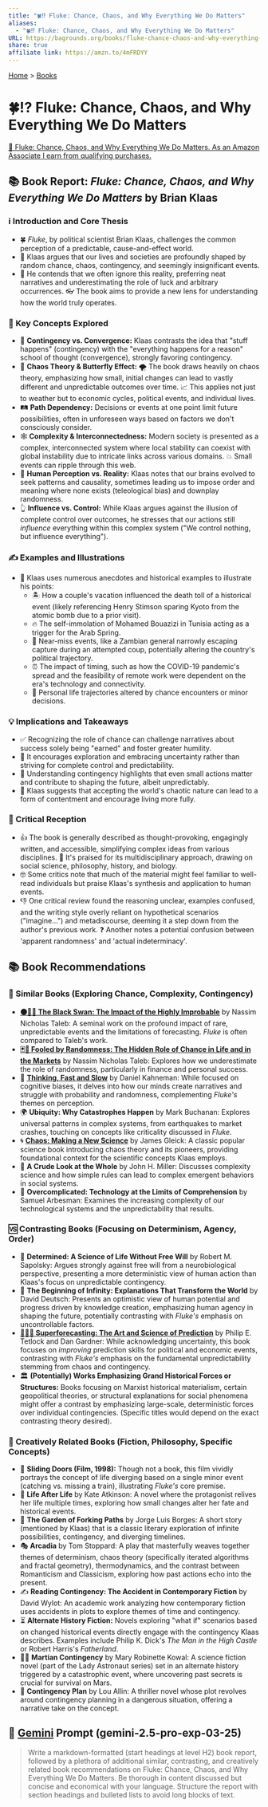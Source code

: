 ```yaml
---
title: "🍀⁉️ Fluke: Chance, Chaos, and Why Everything We Do Matters"
aliases:
  - "🍀⁉️ Fluke: Chance, Chaos, and Why Everything We Do Matters"
URL: https://bagrounds.org/books/fluke-chance-chaos-and-why-everything-we-do-matters
share: true
affiliate link: https://amzn.to/4mFRDYY
---
```

[Home](../index.md) > [Books](./index.md)  
# 🍀⁉️ Fluke: Chance, Chaos, and Why Everything We Do Matters  
[🛒 Fluke: Chance, Chaos, and Why Everything We Do Matters. As an Amazon Associate I earn from qualifying purchases.](https://amzn.to/4mFRDYY)  
  
## 📚 Book Report: *Fluke: Chance, Chaos, and Why Everything We Do Matters* by Brian Klaas  
  
### ℹ️ Introduction and Core Thesis  
* 🍀 *Fluke*, by political scientist Brian Klaas, challenges the common perception of a predictable, cause-and-effect world.  
* 🎲 Klaas argues that our lives and societies are profoundly shaped by random chance, chaos, contingency, and seemingly insignificant events.  
* 🙈 He contends that we often ignore this reality, preferring neat narratives and underestimating the role of luck and arbitrary occurrences. 👓 The book aims to provide a new lens for understanding how the world truly operates.  
  
### 🤔 Key Concepts Explored  
* 🔄 **Contingency vs. Convergence:** Klaas contrasts the idea that "stuff happens" (contingency) with the "everything happens for a reason" school of thought (convergence), strongly favoring contingency.  
* 🦋 **Chaos Theory & Butterfly Effect:** 🌪️ The book draws heavily on chaos theory, emphasizing how small, initial changes can lead to vastly different and unpredictable outcomes over time. 📈 This applies not just to weather but to economic cycles, political events, and individual lives.  
* 🛤️ **Path Dependency:** Decisions or events at one point limit future possibilities, often in unforeseen ways based on factors we don't consciously consider.  
* 🕸️ **Complexity & Interconnectedness:** Modern society is presented as a complex, interconnected system where local stability can coexist with global instability due to intricate links across various domains. 💥 Small events can ripple through this web.  
* 🧠 **Human Perception vs. Reality:** Klaas notes that our brains evolved to seek patterns and causality, sometimes leading us to impose order and meaning where none exists (teleological bias) and downplay randomness.  
* 👆 **Influence vs. Control:** While Klaas argues against the illusion of complete control over outcomes, he stresses that our actions still *influence* everything within this complex system ("We control nothing, but influence everything").  
  
### ✍️ Examples and Illustrations  
* 📖 Klaas uses numerous anecdotes and historical examples to illustrate his points:  
    * 🏝️ How a couple's vacation influenced the death toll of a historical event (likely referencing Henry Stimson sparing Kyoto from the atomic bomb due to a prior visit).  
    * 🔥 The self-immolation of Mohamed Bouazizi in Tunisia acting as a trigger for the Arab Spring.  
    * 😬 Near-miss events, like a Zambian general narrowly escaping capture during an attempted coup, potentially altering the country's political trajectory.  
    * ⏰ The impact of timing, such as how the COVID-19 pandemic's spread and the feasibility of remote work were dependent on the era's technology and connectivity.  
    * 🧍 Personal life trajectories altered by chance encounters or minor decisions.  
  
### 💡 Implications and Takeaways  
* ✅ Recognizing the role of chance can challenge narratives about success solely being "earned" and foster greater humility.  
* 🚀 It encourages exploration and embracing uncertainty rather than striving for complete control and predictability.  
* 📣 Understanding contingency highlights that even small actions matter and contribute to shaping the future, albeit unpredictably.  
* 🧘 Klaas suggests that accepting the world's chaotic nature can lead to a form of contentment and encourage living more fully.  
  
### 📰 Critical Reception  
* 👍 The book is generally described as thought-provoking, engagingly written, and accessible, simplifying complex ideas from various disciplines. 🌟 It's praised for its multidisciplinary approach, drawing on social science, philosophy, history, and biology.  
* 🤓 Some critics note that much of the material might feel familiar to well-read individuals but praise Klaas's synthesis and application to human events.  
* 👎 One critical review found the reasoning unclear, examples confused, and the writing style overly reliant on hypothetical scenarios ("imagine...") and metadiscourse, deeming it a step down from the author's previous work. ❓ Another notes a potential confusion between 'apparent randomness' and 'actual indeterminacy'.  
  
## 📚 Book Recommendations  
### 👯 Similar Books (Exploring Chance, Complexity, Contingency)  
* **[⚫🦢🎲 The Black Swan: The Impact of the Highly Improbable](./the-black-swan-the-impact-of-the-highly-improbable.md)** by Nassim Nicholas Taleb: A seminal work on the profound impact of rare, unpredictable events and the limitations of forecasting. *Fluke* is often compared to Taleb's work.  
* **[🃏🎲 Fooled by Randomness: The Hidden Role of Chance in Life and in the Markets](./fooled-by-randomness-the-hidden-role-of-chance-in-life-and-in-the-markets.md)** by Nassim Nicholas Taleb: Explores how we underestimate the role of randomness, particularly in finance and personal success.  
* 🧠 **[Thinking, Fast and Slow](./thinking-fast-and-slow.md)** by Daniel Kahneman: While focused on cognitive biases, it delves into how our minds create narratives and struggle with probability and randomness, complementing *Fluke's* themes on perception.  
* 🌍 **Ubiquity: Why Catastrophes Happen** by Mark Buchanan: Explores universal patterns in complex systems, from earthquakes to market crashes, touching on concepts like criticality discussed in *Fluke*.  
* 🌀 **[Chaos: Making a New Science](./chaos.md)** by James Gleick: A classic popular science book introducing chaos theory and its pioneers, providing foundational context for the scientific concepts Klaas employs.  
* 🔎 **A Crude Look at the Whole** by John H. Miller: Discusses complexity science and how simple rules can lead to complex emergent behaviors in social systems.  
* 📱 **Overcomplicated: Technology at the Limits of Comprehension** by Samuel Arbesman: Examines the increasing complexity of our technological systems and the unpredictability that results.  
  
### 🆚 Contrasting Books (Focusing on Determinism, Agency, Order)  
* 🤖 **Determined: A Science of Life Without Free Will** by Robert M. Sapolsky: Argues strongly against free will from a neurobiological perspective, presenting a more deterministic view of human action than Klaas's focus on unpredictable contingency.  
* 🌠 **The Beginning of Infinity: Explanations That Transform the World** by David Deutsch: Presents an optimistic view of human potential and progress driven by knowledge creation, emphasizing human agency in shaping the future, potentially contrasting with *Fluke's* emphasis on uncontrollable factors.  
* **[🔮🎨🔬 Superforecasting: The Art and Science of Prediction](./superforecasting-the-art-and-science-of-prediction.md)** by Philip E. Tetlock and Dan Gardner: While acknowledging uncertainty, this book focuses on *improving* prediction skills for political and economic events, contrasting with *Fluke's* emphasis on the fundamental unpredictability stemming from chaos and contingency.  
* 🏛️ **(Potentially) Works Emphasizing Grand Historical Forces or Structures:** Books focusing on Marxist historical materialism, certain geopolitical theories, or structural explanations for social phenomena might offer a contrast by emphasizing large-scale, deterministic forces over individual contingencies. (Specific titles would depend on the exact contrasting theory desired).  
  
### 🎨 Creatively Related Books (Fiction, Philosophy, Specific Concepts)  
* 🚪 **Sliding Doors (Film, 1998):** Though not a book, this film vividly portrays the concept of life diverging based on a single minor event (catching vs. missing a train), illustrating *Fluke's* core premise.  
* 🔁 **Life After Life** by Kate Atkinson: A novel where the protagonist relives her life multiple times, exploring how small changes alter her fate and historical events.  
* 🌳 **The Garden of Forking Paths** by Jorge Luis Borges: A short story (mentioned by Klaas) that is a classic literary exploration of infinite possibilities, contingency, and diverging timelines.  
* 🎭 **Arcadia** by Tom Stoppard: A play that masterfully weaves together themes of determinism, chaos theory (specifically iterated algorithms and fractal geometry), thermodynamics, and the contrast between Romanticism and Classicism, exploring how past actions echo into the present.  
* ✍️ **Reading Contingency: The Accident in Contemporary Fiction** by David Wylot: An academic work analyzing how contemporary fiction uses accidents in plots to explore themes of time and contingency.  
* ⏳ **Alternate History Fiction:** Novels exploring "what if" scenarios based on changed historical events directly engage with the contingency Klaas describes. Examples include Philip K. Dick's *The Man in the High Castle* or Robert Harris's *Fatherland*.  
* 👩‍🚀 **Martian Contingency** by Mary Robinette Kowal: A science fiction novel (part of the Lady Astronaut series) set in an alternate history triggered by a catastrophic event, where uncovering past secrets is crucial for survival on Mars.  
* 🚨 **Contingency Plan** by Lou Allin: A thriller novel whose plot revolves around contingency planning in a dangerous situation, offering a narrative take on the concept.  
  
## 💬 [Gemini](../software/gemini.md) Prompt (gemini-2.5-pro-exp-03-25)  
> Write a markdown-formatted (start headings at level H2) book report, followed by a plethora of additional similar, contrasting, and creatively related book recommendations on Fluke: Chance, Chaos, and Why Everything We Do Matters. Be thorough in content discussed but concise and economical with your language. Structure the report with section headings and bulleted lists to avoid long blocks of text.